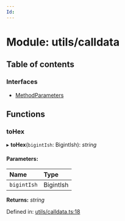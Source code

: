 ```yaml
---
Id: 
---
```


# Module: utils/calldata

## Table of contents

### Interfaces

- [MethodParameters](../interfaces/utils_calldata.methodparameters.md)

## Functions

### toHex

▸ **toHex**(`bigintIsh`: BigintIsh): *string*

#### Parameters:

| Name | Type |
| :------ | :------ |
| `bigintIsh` | BigintIsh |

**Returns:** *string*

Defined in: [utils/calldata.ts:18](https://github.com/Uniswap/uniswap-v3-sdk/blob/4a7e393/src/utils/calldata.ts#L18)
